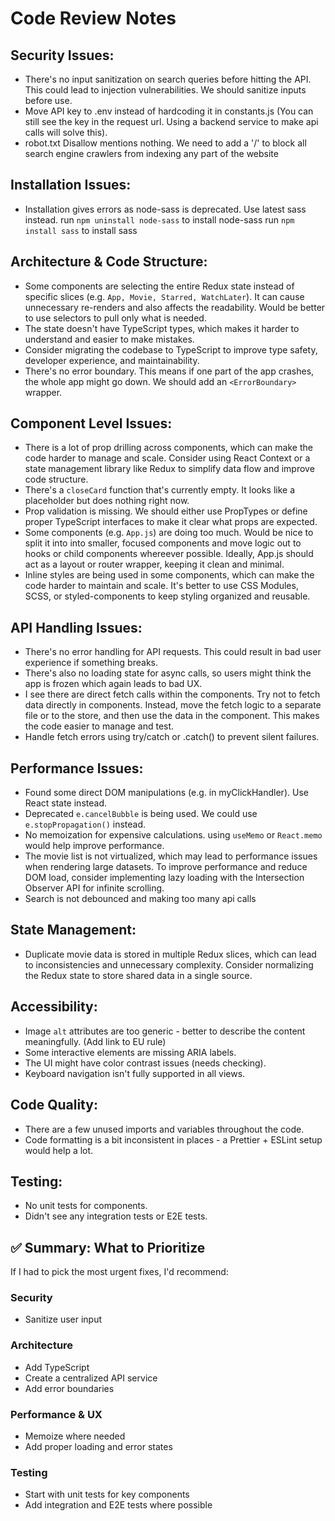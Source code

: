 # Code Review Notes


## Security Issues:

- There's no input sanitization on search queries before hitting the API. This could lead to injection vulnerabilities. We should sanitize inputs before use.
- Move API key to .env instead of hardcoding it in constants.js (You can still see the key in the request url. Using a backend service to make api calls will solve this).
- robot.txt Disallow mentions nothing. We need to add a '/' to block all search engine crawlers from indexing any part of the website


## Installation Issues:

- Installation gives errors as node-sass is deprecated. Use latest sass instead.
  run `npm uninstall node-sass` to install node-sass
  run `npm install sass` to install sass


## Architecture & Code Structure:

- Some components are selecting the entire Redux state instead of specific slices (e.g. `App, Movie, Starred, WatchLater`). It can cause unnecessary re-renders and also affects the readability. Would be better to use selectors to pull only what is needed.
- The state doesn't have TypeScript types, which makes it harder to understand and easier to make mistakes.
- Consider migrating the codebase to TypeScript to improve type safety, developer experience, and maintainability.
- There's no error boundary. This means if one part of the app crashes, the whole app might go down. We should add an `<ErrorBoundary>` wrapper.


## Component Level Issues:

- There is a lot of prop drilling across components, which can make the code harder to manage and scale. Consider using React Context or a state management library like Redux to simplify data flow and improve code structure.
- There's a `closeCard` function that's currently empty. It looks like a placeholder but does nothing right now.
- Prop validation is missing. We should either use PropTypes or define proper TypeScript interfaces to make it clear what props are expected.
- Some components (e.g. `App.js`) are doing too much. Would be nice to split it into  into smaller, focused components and move logic out to hooks or child components whereever possible. Ideally, App.js should act as a layout or router wrapper, keeping it clean and minimal.
- Inline styles are being used in some components, which can make the code harder to maintain and scale. It's better to use CSS Modules, SCSS, or styled-components to keep styling organized and reusable.


## API Handling Issues:

- There's no error handling for API requests. This could result in bad user experience if something breaks.
- There's also no loading state for async calls, so users might think the app is frozen which again leads to bad UX.
- I see there are direct fetch calls within the components. Try not to fetch data directly in components. Instead, move the fetch logic to a separate file or to the store, and then use the data in the component. This makes the code easier to manage and test.
- Handle fetch errors using try/catch or .catch() to prevent silent failures.


## Performance Issues:

- Found some direct DOM manipulations (e.g. in myClickHandler). Use React state instead.
- Deprecated `e.cancelBubble` is being used. We could use `e.stopPropagation()` instead.
- No memoization for expensive calculations. using `useMemo` or `React.memo` would help improve performance.
- The movie list is not virtualized, which may lead to performance issues when rendering large datasets. To improve performance and reduce DOM load, consider implementing lazy loading with the Intersection Observer API for infinite scrolling.
- Search is not debounced and making too many api calls 


## State Management:

- Duplicate movie data is stored in multiple Redux slices, which can lead to inconsistencies and unnecessary complexity. Consider normalizing the Redux state to store shared data in a single source.


## Accessibility:

- Image `alt` attributes are too generic - better to describe the content meaningfully. (Add link to EU rule)
- Some interactive elements are missing ARIA labels.
- The UI might have color contrast issues (needs checking).
- Keyboard navigation isn't fully supported in all views.


## Code Quality:

- There are a few unused imports and variables throughout the code.
- Code formatting is a bit inconsistent in places - a Prettier + ESLint setup would help a lot.


## Testing:

- No unit tests for components.
- Didn't see any integration tests or E2E tests.


## ✅ Summary: What to Prioritize
If I had to pick the most urgent fixes, I'd recommend:

### Security
- Sanitize user input

### Architecture
- Add TypeScript
- Create a centralized API service
- Add error boundaries

### Performance & UX
- Memoize where needed
- Add proper loading and error states

### Testing
- Start with unit tests for key components
- Add integration and E2E tests where possible


